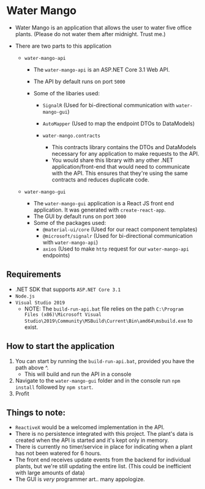 # Water Mango

- Water Mango is an application that allows the user to water five office plants. (Please do not water them after midnight. Trust me.)

- There are two parts to this application

  - `water-mango-api`

    - The `water-mango-api` is an ASP.NET Core 3.1 Web API.
    - The API by default runs on port `5000`
    - Some of the libaries used:

      - `SignalR` (Used for bi-directional communication with `water-mango-gui`)
      - `AutoMapper` (Used to map the endpoint DTOs to DataModels)

      - `water-mango.contracts`
        - This contracts library contains the DTOs and DataModels necessary for any application to make requests to the API.
        - You would share this library with any other .NET application/front-end that would need to communicate with the API. This ensures that they're using the same contracts and reduces duplicate code.

  - `water-mango-gui`
    - The `water-mango-gui` application is a React JS front end application. It was generated with `create-react-app`.
    - The GUI by default runs on port `3000`
    - Some of the packages used:
      - `@material-ui/core` (Used for our react component templates)
      - `@microsoft/signalr` (Used for bi-directional communication with `water-mango-api`)
      - `axios` (Used to make `http` request for our `water-mango-api` endpoints)

## Requirements

- .NET SDK that supports `ASP.NET Core 3.1`
- `Node.js`
- `Visual Studio 2019`
  - NOTE: The `build-run-api.bat` file relies on the path `C:\Program Files (x86)\Microsoft Visual Studio\2019\Community\MSBuild\Current\Bin\amd64\msbuild.exe` to exist.

## How to start the application

1. You can start by running the `build-run-api.bat`, provided you have the path above ^.
   - This will build and run the API in a console
2. Navigate to the `water-mango-gui` folder and in the console run `npm install` followed by `npm start`.
3. Profit

## Things to note:

- `ReactiveX` would be a welcomed implementation in the API.
- There is no persistence integrated with this project. The plant's data is created when the API is started and it's kept only in memory.
- There is currently no timer/service in place for indicating when a plant has not been watered for 6 hours.
- The front end receives update events from the backend for individual plants, but we're still updating the entire list. (This could be inefficient with large amounts of data)
- The GUI is _very_ programmer art.. many appologize.
